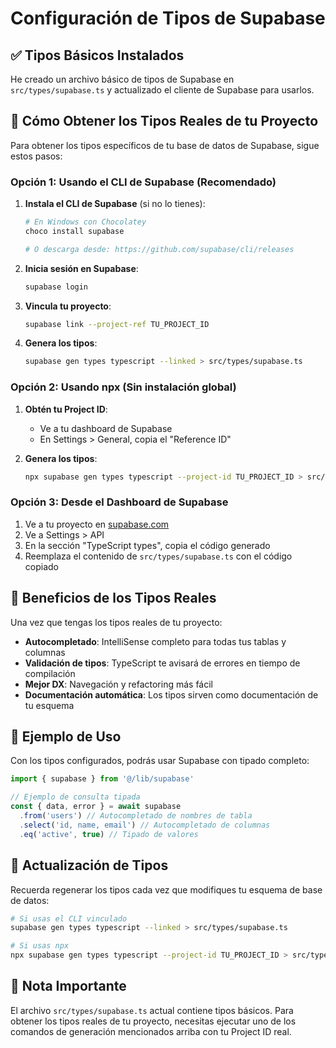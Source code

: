 # Configuración de Tipos de Supabase

## ✅ Tipos Básicos Instalados

He creado un archivo básico de tipos de Supabase en `src/types/supabase.ts` y actualizado el cliente de Supabase para usarlos.

## 🔧 Cómo Obtener los Tipos Reales de tu Proyecto

Para obtener los tipos específicos de tu base de datos de Supabase, sigue estos pasos:

### Opción 1: Usando el CLI de Supabase (Recomendado)

1. **Instala el CLI de Supabase** (si no lo tienes):
   ```bash
   # En Windows con Chocolatey
   choco install supabase
   
   # O descarga desde: https://github.com/supabase/cli/releases
   ```

2. **Inicia sesión en Supabase**:
   ```bash
   supabase login
   ```

3. **Vincula tu proyecto**:
   ```bash
   supabase link --project-ref TU_PROJECT_ID
   ```

4. **Genera los tipos**:
   ```bash
   supabase gen types typescript --linked > src/types/supabase.ts
   ```

### Opción 2: Usando npx (Sin instalación global)

1. **Obtén tu Project ID**:
   - Ve a tu dashboard de Supabase
   - En Settings > General, copia el "Reference ID"

2. **Genera los tipos**:
   ```bash
   npx supabase gen types typescript --project-id TU_PROJECT_ID > src/types/supabase.ts
   ```

### Opción 3: Desde el Dashboard de Supabase

1. Ve a tu proyecto en [supabase.com](https://supabase.com)
2. Ve a Settings > API
3. En la sección "TypeScript types", copia el código generado
4. Reemplaza el contenido de `src/types/supabase.ts` con el código copiado

## 🎯 Beneficios de los Tipos Reales

Una vez que tengas los tipos reales de tu proyecto:

- **Autocompletado**: IntelliSense completo para todas tus tablas y columnas
- **Validación de tipos**: TypeScript te avisará de errores en tiempo de compilación
- **Mejor DX**: Navegación y refactoring más fácil
- **Documentación automática**: Los tipos sirven como documentación de tu esquema

## 📝 Ejemplo de Uso

Con los tipos configurados, podrás usar Supabase con tipado completo:

```typescript
import { supabase } from '@/lib/supabase'

// Ejemplo de consulta tipada
const { data, error } = await supabase
  .from('users') // Autocompletado de nombres de tabla
  .select('id, name, email') // Autocompletado de columnas
  .eq('active', true) // Tipado de valores
```

## 🔄 Actualización de Tipos

Recuerda regenerar los tipos cada vez que modifiques tu esquema de base de datos:

```bash
# Si usas el CLI vinculado
supabase gen types typescript --linked > src/types/supabase.ts

# Si usas npx
npx supabase gen types typescript --project-id TU_PROJECT_ID > src/types/supabase.ts
```

## 🚨 Nota Importante

El archivo `src/types/supabase.ts` actual contiene tipos básicos. Para obtener los tipos reales de tu proyecto, necesitas ejecutar uno de los comandos de generación mencionados arriba con tu Project ID real.
